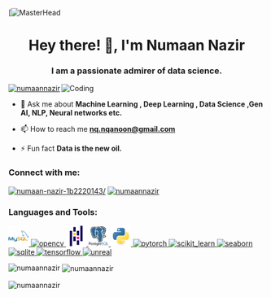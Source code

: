 [![MasterHead](https://i0.wp.com/aditya-bhattacharya.net/wp-content/uploads/2021/09/D3S_day7.gif?fit=767%2C356&ssl=1)
<h1 align="center">Hey there! 👋, I'm Numaan Nazir</h1>
<h3 align="center">I am a passionate admirer of data science.</h3>
<img align="right" alt="Coding" width="400" src="https://media.tenor.com/GfSX-u7VGM4AAAAC/coding.gif"

<p align="left"> <a href="https://github.com/ryo-ma/github-profile-trophy"><img src="https://github-profile-trophy.vercel.app/?username=numaannazir" alt="numaannazir" /></a> </p>

- 💬 Ask me about **Machine Learning , Deep Learning , Data Science ,Gen AI, NLP, Neural networks etc.**

- 📫 How to reach me **nq.nqanoon@gmail.com**

- ⚡ Fun fact **Data is the new oil.**

<h3 align="left">Connect with me:</h3>
<p align="left">
<a href="https://linkedin.com/in/numaan-nazir-1b2220143/" target="blank"><img align="center" src="https://raw.githubusercontent.com/rahuldkjain/github-profile-readme-generator/master/src/images/icons/Social/linked-in-alt.svg" alt="numaan-nazir-1b2220143/" height="30" width="40" /></a>
<a href="https://kaggle.com/numaannazir" target="blank"><img align="center" src="https://raw.githubusercontent.com/rahuldkjain/github-profile-readme-generator/master/src/images/icons/Social/kaggle.svg" alt="numaannazir" height="30" width="40" /></a>
</p>

<h3 align="left">Languages and Tools:</h3>
<p align="left"> <a href="https://www.mysql.com/" target="_blank" rel="noreferrer"> <img src="https://raw.githubusercontent.com/devicons/devicon/master/icons/mysql/mysql-original-wordmark.svg" alt="mysql" width="40" height="40"/> </a> <a href="https://opencv.org/" target="_blank" rel="noreferrer"> <img src="https://www.vectorlogo.zone/logos/opencv/opencv-icon.svg" alt="opencv" width="40" height="40"/> </a> <a href="https://pandas.pydata.org/" target="_blank" rel="noreferrer"> <img src="https://raw.githubusercontent.com/devicons/devicon/2ae2a900d2f041da66e950e4d48052658d850630/icons/pandas/pandas-original.svg" alt="pandas" width="40" height="40"/> </a> <a href="https://www.postgresql.org" target="_blank" rel="noreferrer"> <img src="https://raw.githubusercontent.com/devicons/devicon/master/icons/postgresql/postgresql-original-wordmark.svg" alt="postgresql" width="40" height="40"/> </a> <a href="https://www.python.org" target="_blank" rel="noreferrer"> <img src="https://raw.githubusercontent.com/devicons/devicon/master/icons/python/python-original.svg" alt="python" width="40" height="40"/> </a> <a href="https://pytorch.org/" target="_blank" rel="noreferrer"> <img src="https://www.vectorlogo.zone/logos/pytorch/pytorch-icon.svg" alt="pytorch" width="40" height="40"/> </a> <a href="https://scikit-learn.org/" target="_blank" rel="noreferrer"> <img src="https://upload.wikimedia.org/wikipedia/commons/0/05/Scikit_learn_logo_small.svg" alt="scikit_learn" width="40" height="40"/> </a> <a href="https://seaborn.pydata.org/" target="_blank" rel="noreferrer"> <img src="https://seaborn.pydata.org/_images/logo-mark-lightbg.svg" alt="seaborn" width="40" height="40"/> </a> <a href="https://www.sqlite.org/" target="_blank" rel="noreferrer"> <img src="https://www.vectorlogo.zone/logos/sqlite/sqlite-icon.svg" alt="sqlite" width="40" height="40"/> </a> <a href="https://www.tensorflow.org" target="_blank" rel="noreferrer"> <img src="https://www.vectorlogo.zone/logos/tensorflow/tensorflow-icon.svg" alt="tensorflow" width="40" height="40"/> </a> <a href="https://unrealengine.com/" target="_blank" rel="noreferrer"> <img src="https://raw.githubusercontent.com/kenangundogan/fontisto/036b7eca71aab1bef8e6a0518f7329f13ed62f6b/icons/svg/brand/unreal-engine.svg" alt="unreal" width="40" height="40"/> </a> </p>

<p><img align="left" src="https://github-readme-stats.vercel.app/api/top-langs?username=numaannazir&show_icons=true&locale=en&layout=compact" alt="numaannazir" /></p>

<p>&nbsp;<img align="center" src="https://github-readme-stats.vercel.app/api?username=numaannazir&show_icons=true&locale=en" alt="numaannazir" /></p>

<p><img align="center" src="https://github-readme-streak-stats.herokuapp.com/?user=numaannazir&" alt="numaannazir" /></p>
